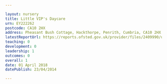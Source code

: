 ```yaml
---

layout: nursery
title: Little VIP's Daycare
urn: EY222262
postcode: CA10 2HX
address: Pheasant Bush Cottage, Hackthorpe, Penrith, Cumbria, CA10 2HX
latestReportUrl: https://reports.ofsted.gov.uk/provider/files/2409990/urn/EY222262.pdf
teaching: 0
development: 0
leadership: 1
outcomes: 0
overall: 1
date: 01 April 2018 
datePublish: 23/04/2014

---
```

